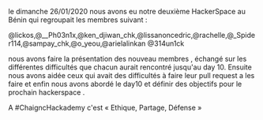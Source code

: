 
le dimanche 26/01/2020 nous avons eu notre deuxième HackerSpace au Bénin qui regroupait les membres suivant :

@lickos,@__Ph03n1x,@ken_djiwan_chk,@lissanoncedric,@rachelle,@_Spider114,@sampay_chk,@o_yeou,@arielalinkan
@314un1ck
 
nous avons faire la présentation des nouveau membres , échangé sur les différentes difficultés que chacun aurait  rencontré jusqu'au day 10. Ensuite nous avons aidée ceux qui avait des difficultés à faire leur pull request a les faire et enfin nous avons abordé le day10 et définir des objectifs pour le prochain hackerspace .

A #ChaigncHackademy c'est « Ethique, Partage, Défense »
